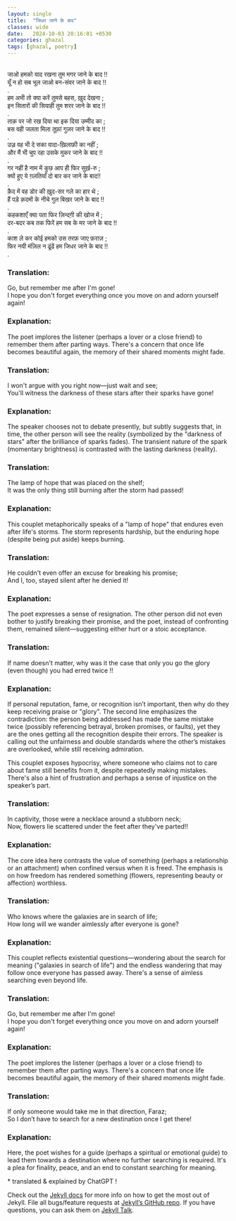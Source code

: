 ```yaml
---
layout: single
title:  "जिधर जाने के बाद"
classes: wide
date:   2024-10-03 20:16:01 +0530
categories: ghazal
tags: [ghazal, poetry]
---
```


<br>
जाओ हमको याद रखना तुम मगर जाने के बाद !!<br>
यूँ न हो सब भूल जाओ बन-संवर जाने के बाद !!<br>
.<br>
हम अभी तो क्या करें तुमसे बहस, ख़ुद देखना ;<br>
इन सितारों की सियाही तुम शरर जाने के बाद !!<br>
.<br>
ताक़ पर जो रख दिया था इक दिया उम्मीद का ;<br>
बस वही जलता मिला तूफ़ां गुज़र जाने के बाद !!<br>
.<br>
उज़्र वह भी दे सका वादा-ख़िलाफ़ी का नहीं ; <br>
और मैं भी चुप रहा उसके मुकर जाने के बाद !!<br>
.<br>
गर नहीं है नाम में कुछ आप ही फिर सुर्ख़-रु ;<br>
क्यों हुए ये ग़लतियाँ दो बार कर जाने के बाद!!<br>
.<br>
क़ैद में वह डोर की ख़ुद-सर गले का हार थे ;<br>
हैं पड़े क़दमों के नीचे गुल  बिखर जाने के बाद !!<br>
.<br>
कहकशाएँ क्या पता फिर ज़िन्दग़ी की खोज में  ;<br>
दर-बदर कब तक फिरें हम सब के मर जाने के बाद !!<br>
.<br>
काश ले कर कोई हमको उस तरफ़ जाए फ़राज़ ;<br>
फिर नयी मंज़िल न ढूंढें हम जिधर जाने के बाद !!  <br>
.<br>

<h3>
Translation:
</h3>
Go, but remember me after I'm gone! <br>
I hope you don't forget everything once you move on and adorn yourself again!
<h3>
Explanation:
</h3>
The poet implores the listener (perhaps a lover or a close friend) to remember them after parting ways. There's a concern that once life becomes beautiful again, the memory of their shared moments might fade.



<h3>
Translation:
</h3>
I won't argue with you right now—just wait and see; <br>
You'll witness the darkness of these stars after their sparks have gone!
<h3>
Explanation:
</h3>
The speaker chooses not to debate presently, but subtly suggests that, in time, the other person will see the reality (symbolized by the "darkness of stars" after the brilliance of sparks fades). The transient nature of the spark (momentary brightness) is contrasted with the lasting darkness (reality).




<h3>
Translation:
</h3>
The lamp of hope that was placed on the shelf;<br>
It was the only thing still burning after the storm had passed!
<h3>
Explanation:
</h3>
This couplet metaphorically speaks of a "lamp of hope" that endures even after life's storms. The storm represents hardship, but the enduring hope (despite being put aside) keeps burning.




<h3>
Translation:
</h3>
He couldn't even offer an excuse for breaking his promise; <br>
And I, too, stayed silent after he denied it!
<h3>
Explanation:
</h3>
The poet expresses a sense of resignation. The other person did not even bother to justify breaking their promise, and the poet, instead of confronting them, remained silent—suggesting either hurt or a stoic acceptance.




<h3>
Translation:
</h3>
If name doesn't matter, why was it the case that only you go the glory <br>
(even though) you had erred twice !!
<h3>
Explanation:
</h3>
 If personal reputation, fame, or recognition isn’t important, then why do they keep receiving praise or "glory".  The second line emphasizes the contradiction: the person being addressed has made the same mistake twice (possibly referencing betrayal, broken promises, or faults), yet they are the ones getting all the recognition despite their errors. The speaker is calling out the unfairness and double standards where the other’s mistakes are overlooked, while still receiving admiration. <br>

This couplet exposes hypocrisy, where someone who claims not to care about fame still benefits from it, despite repeatedly making mistakes. There's also a hint of frustration and perhaps a sense of injustice on the speaker’s part.




<h3>
Translation:
</h3>
In captivity, those were  a necklace around a stubborn  neck; <br>
Now, flowers lie scattered under the feet after they've parted!!
<h3>
Explanation:
</h3>
The core idea here contrasts the value of something (perhaps a relationship or an attachment) when confined versus when it is freed. The emphasis is on how freedom has rendered something (flowers, representing beauty or affection) worthless.<br>




<h3>
Translation:
</h3>
Who knows where the galaxies are in search of life; <br>
How long will we wander aimlessly after everyone is gone?
<h3>
Explanation:
</h3>
This couplet reflects existential questions—wondering about the search for meaning ("galaxies in search of life") and the endless wandering that may follow once everyone has passed away. There's a sense of aimless searching even beyond life.




<h3>
Translation:
</h3>
Go, but remember me after I'm gone! <br>
I hope you don't forget everything once you move on and adorn yourself again!
<h3>
Explanation:
</h3>
The poet implores the listener (perhaps a lover or a close friend) to remember them after parting ways. There's a concern that once life becomes beautiful again, the memory of their shared moments might fade.




<h3>
Translation:
</h3>
If only someone would take me in that direction, Faraz; <br>
So I don’t have to search for a new destination once I get there!
<h3>
Explanation:
</h3>
Here, the poet wishes for a guide (perhaps a spiritual or emotional guide) to lead them towards a destination where no further searching is required. It's a plea for finality, peace, and an end to constant searching for meaning.


<p>
* translated & explained by ChatGPT !
</p>


Check out the [Jekyll docs][jekyll-docs] for more info on how to get the most out of Jekyll. File all bugs/feature requests at [Jekyll’s GitHub repo][jekyll-gh]. If you have questions, you can ask them on [Jekyll Talk][jekyll-talk].

[jekyll-docs]: https://jekyllrb.com/docs/home
[jekyll-gh]:   https://github.com/jekyll/jekyll
[jekyll-talk]: https://talk.jekyllrb.com/

